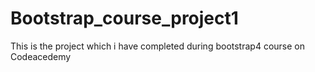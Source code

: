 # Bootstrap_course_project1
This is the project which i have completed during bootstrap4 course on Codeacedemy
